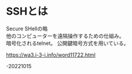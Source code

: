 # SSHとは  
Secure SHellの略  
他のコンピューターを遠隔操作するための仕組み。  
暗号化されるtelnet。 
公開鍵暗号方式を用いている。  

https://wa3.i-3-i.info/word11722.html  

-20221015
